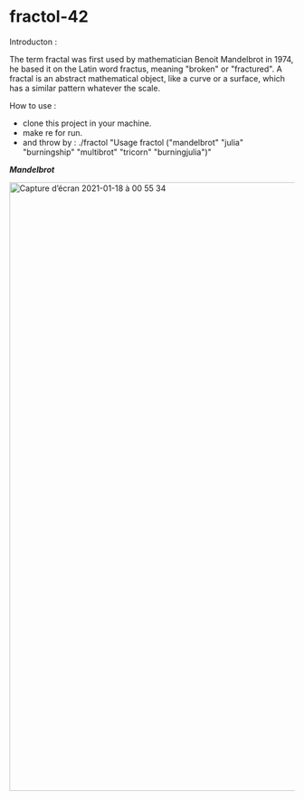 # fractol-42

Introducton :

The term fractal was first used by mathematician Benoit Mandelbrot in 1974,
he based it on the Latin word fractus, meaning "broken" or "fractured".
A fractal is an abstract mathematical object, like a curve or a surface, which has a similar
pattern whatever the scale.

How to use :
- clone this project in your machine.
- make re for run.
- and throw by : ./fractol "Usage fractol ("mandelbrot" "julia" "burningship" "multibrot" "tricorn" "burningjulia")"

***Mandelbrot***


<img width="1076" alt="Capture d’écran 2021-01-18 à 00 55 34" src="https://user-images.githubusercontent.com/36717755/104859893-9ba86380-5928-11eb-9247-d3491ccfb761.png">
